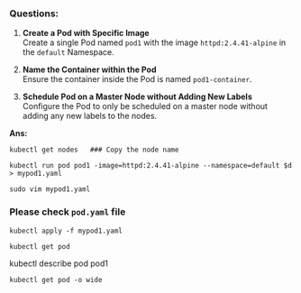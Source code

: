 ### Questions:
1. **Create a Pod with Specific Image**  
   Create a single Pod named `pod1` with the image `httpd:2.4.41-alpine` in the `default` Namespace.

2. **Name the Container within the Pod**  
   Ensure the container inside the Pod is named `pod1-container`.

3. **Schedule Pod on a Master Node without Adding New Labels**  
   Configure the Pod to only be scheduled on a master node without adding any new labels to the nodes.


**Ans:**
```
kubectl get nodes   ### Copy the node name

kubectl run pod pod1 -image=httpd:2.4.41-alpine --namespace=default $d > mypod1.yaml

sudo vim mypod1.yaml
```
### Please check ```pod.yaml``` file

```
kubectl apply -f mypod1.yaml
```
```
kubectl get pod
```
kubectl describe pod pod1
```
kubectl get pod -o wide
```
